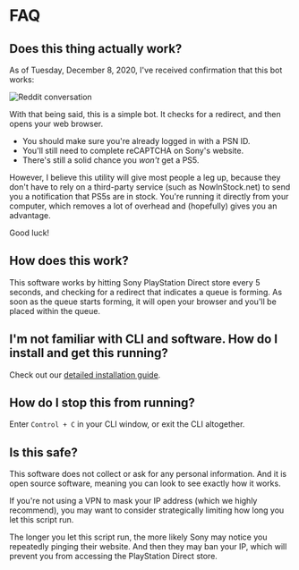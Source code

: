 # FAQ

## Does this thing actually work?

As of Tuesday, December 8, 2020, I've received confirmation that this bot works:

![Reddit conversation](../src/assets/bot-validation.jpg)

With that being said, this is a simple bot. It checks for a redirect, and then opens your web browser. 
* You should make sure you're already logged in with a PSN ID.
* You'll still need to complete reCAPTCHA on Sony's website.
* There's still a solid chance you _won't_ get a PS5.

However, I believe this utility will give most people a leg up, because they don't have to rely on a third-party service (such as NowInStock.net) to send you a notification that PS5s are in stock. You're running it directly from your computer, which removes a lot of overhead and (hopefully) gives you an advantage.

Good luck!

## How does this work?

This software works by hitting Sony PlayStation Direct store every 5 seconds, and checking for a redirect that indicates a queue is forming. As soon as the queue starts forming, it will open your browser and you'll be placed within the queue.

## I'm not familiar with CLI and software. How do I install and get this running?

Check out our [detailed installation guide](./installation.md).

## How do I stop this from running?

Enter `Control + C` in your CLI window, or exit the CLI altogether.

## Is this safe?

This software does not collect or ask for any personal information. And it is open source software, meaning you can look to see exactly how it works.

If you're not using a VPN to mask your IP address (which we highly recommend), you may want to consider strategically limiting how long you let this script run. 

The longer you let this script run, the more likely Sony may notice you repeatedly pinging their website. And then they may ban your IP, which will prevent you from accessing the PlayStation Direct store.